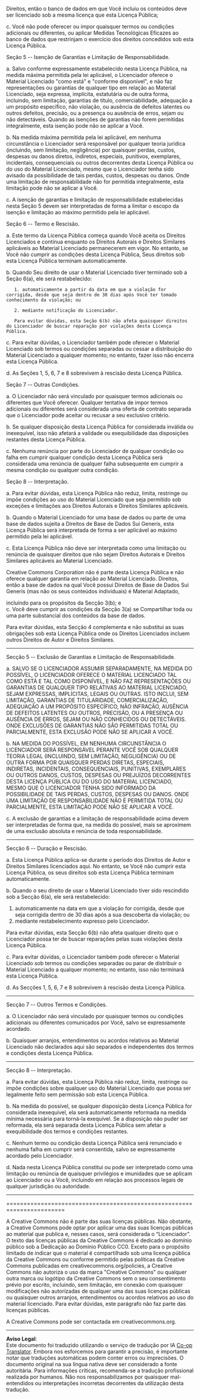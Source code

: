 <!--
CO_OP_TRANSLATOR_METADATA:
{
  "original_hash": "fba3b94d88bfb9b81369b869a1e9a20f",
  "translation_date": "2025-09-03T18:20:53+00:00",
  "source_file": "sketchnotes/LICENSE.md",
  "language_code": "pt"
}
-->
Direitos, então o banco de dados em que Você incluiu os conteúdos deve ser licenciado sob a mesma licença que esta Licença Pública;

  c. Você não pode oferecer ou impor quaisquer termos ou condições adicionais ou diferentes, ou aplicar Medidas Tecnológicas Eficazes ao banco de dados que restrinjam o exercício dos direitos concedidos sob esta Licença Pública.

Seção 5 -- Isenção de Garantias e Limitação de Responsabilidade.

  a. Salvo conforme expressamente estabelecido nesta Licença Pública, na medida máxima permitida pela lei aplicável, o Licenciador oferece o Material Licenciado "como está" e "conforme disponível", e não faz representações ou garantias de qualquer tipo em relação ao Material Licenciado, seja expressa, implícita, estatutária ou de outra forma, incluindo, sem limitação, garantias de título, comerciabilidade, adequação a um propósito específico, não violação, ou ausência de defeitos latentes ou outros defeitos, precisão, ou a presença ou ausência de erros, sejam ou não detectáveis. Quando as isenções de garantias não forem permitidas integralmente, esta isenção pode não se aplicar a Você.

  b. Na medida máxima permitida pela lei aplicável, em nenhuma circunstância o Licenciador será responsável por qualquer teoria jurídica (incluindo, sem limitação, negligência) por quaisquer perdas, custos, despesas ou danos diretos, indiretos, especiais, punitivos, exemplares, incidentais, consequenciais ou outros decorrentes desta Licença Pública ou do uso do Material Licenciado, mesmo que o Licenciador tenha sido avisado da possibilidade de tais perdas, custos, despesas ou danos. Onde uma limitação de responsabilidade não for permitida integralmente, esta limitação pode não se aplicar a Você.

  c. A isenção de garantias e limitação de responsabilidade estabelecidas nesta Seção 5 devem ser interpretadas de forma a limitar o escopo da isenção e limitação ao máximo permitido pela lei aplicável.

Seção 6 -- Termo e Rescisão.

  a. Este termo da Licença Pública começa quando Você aceita os Direitos Licenciados e continua enquanto os Direitos Autorais e Direitos Similares aplicáveis ao Material Licenciado permanecerem em vigor. No entanto, se Você não cumprir as condições desta Licença Pública, Seus direitos sob esta Licença Pública terminam automaticamente.

  b. Quando Seu direito de usar o Material Licenciado tiver terminado sob a Seção 6(a), ele será restabelecido:

       1. automaticamente a partir da data em que a violação for corrigida, desde que seja dentro de 30 dias após Você ter tomado conhecimento da violação; ou

       2. mediante notificação do Licenciador.

       Para evitar dúvidas, esta Seção 6(b) não afeta quaisquer direitos do Licenciador de buscar reparação por violações desta Licença Pública.

  c. Para evitar dúvidas, o Licenciador também pode oferecer o Material Licenciado sob termos ou condições separadas ou cessar a distribuição do Material Licenciado a qualquer momento; no entanto, fazer isso não encerra esta Licença Pública.

  d. As Seções 1, 5, 6, 7 e 8 sobrevivem à rescisão desta Licença Pública.

Seção 7 -- Outras Condições.

  a. O Licenciador não será vinculado por quaisquer termos adicionais ou diferentes que Você oferecer. Qualquer tentativa de impor termos adicionais ou diferentes será considerada uma oferta de contrato separada que o Licenciador pode aceitar ou recusar a seu exclusivo critério.

  b. Se qualquer disposição desta Licença Pública for considerada inválida ou inexequível, isso não afetará a validade ou exequibilidade das disposições restantes desta Licença Pública.

  c. Nenhuma renúncia por parte do Licenciador de qualquer condição ou falha em cumprir qualquer condição desta Licença Pública será considerada uma renúncia de qualquer falha subsequente em cumprir a mesma condição ou qualquer outra condição.

Seção 8 -- Interpretação.

  a. Para evitar dúvidas, esta Licença Pública não reduz, limita, restringe ou impõe condições ao uso do Material Licenciado que seja permitido sob exceções e limitações aos Direitos Autorais e Direitos Similares aplicáveis.

  b. Quando o Material Licenciado for uma base de dados ou parte de uma base de dados sujeita a Direitos de Base de Dados Sui Generis, esta Licença Pública será interpretada de forma a ser aplicável ao máximo permitido pela lei aplicável. 

  c. Esta Licença Pública não deve ser interpretada como uma limitação ou renúncia de quaisquer direitos que não sejam Direitos Autorais e Direitos Similares aplicáveis ao Material Licenciado.

Creative Commons Corporation não é parte desta Licença Pública e não oferece qualquer garantia em relação ao Material Licenciado.
Direitos, então a base de dados na qual Você possui Direitos de Base de Dados Sui Generis (mas não os seus conteúdos individuais) é Material Adaptado,

incluindo para os propósitos da Secção 3(b); e  
c. Você deve cumprir as condições da Secção 3(a) se Compartilhar toda ou uma parte substancial dos conteúdos da base de dados.

Para evitar dúvidas, esta Secção 4 complementa e não substitui as suas obrigações sob esta Licença Pública onde os Direitos Licenciados incluem outros Direitos de Autor e Direitos Similares.

---

Secção 5 -- Exclusão de Garantias e Limitação de Responsabilidade.

a. SALVO SE O LICENCIADOR ASSUMIR SEPARADAMENTE, NA MEDIDA DO POSSÍVEL, O LICENCIADOR OFERECE O MATERIAL LICENCIADO TAL COMO ESTÁ E TAL COMO DISPONÍVEL, E NÃO FAZ REPRESENTAÇÕES OU GARANTIAS DE QUALQUER TIPO RELATIVAS AO MATERIAL LICENCIADO, SEJAM EXPRESSAS, IMPLÍCITAS, LEGAIS OU OUTRAS. ISTO INCLUI, SEM LIMITAÇÃO, GARANTIAS DE TITULARIDADE, COMERCIALIZAÇÃO, ADEQUAÇÃO A UM PROPÓSITO ESPECÍFICO, NÃO INFRAÇÃO, AUSÊNCIA DE DEFEITOS LATENTES OU OUTROS, PRECISÃO, OU A PRESENÇA OU AUSÊNCIA DE ERROS, SEJAM OU NÃO CONHECIDOS OU DETECTÁVEIS. ONDE EXCLUSÕES DE GARANTIAS NÃO SÃO PERMITIDAS TOTAL OU PARCIALMENTE, ESTA EXCLUSÃO PODE NÃO SE APLICAR A VOCÊ.

b. NA MEDIDA DO POSSÍVEL, EM NENHUMA CIRCUNSTÂNCIA O LICENCIADOR SERÁ RESPONSÁVEL PERANTE VOCÊ SOB QUALQUER TEORIA LEGAL (INCLUINDO, SEM LIMITAÇÃO, NEGLIGÊNCIA) OU DE OUTRA FORMA POR QUAISQUER PERDAS DIRETAS, ESPECIAIS, INDIRETAS, INCIDENTAIS, CONSEQUENCIAIS, PUNITIVAS, EXEMPLARES OU OUTROS DANOS, CUSTOS, DESPESAS OU PREJUÍZOS DECORRENTES DESTA LICENÇA PÚBLICA OU DO USO DO MATERIAL LICENCIADO, MESMO QUE O LICENCIADOR TENHA SIDO INFORMADO DA POSSIBILIDADE DE TAIS PERDAS, CUSTOS, DESPESAS OU DANOS. ONDE UMA LIMITAÇÃO DE RESPONSABILIDADE NÃO É PERMITIDA TOTAL OU PARCIALMENTE, ESTA LIMITAÇÃO PODE NÃO SE APLICAR A VOCÊ.

c. A exclusão de garantias e a limitação de responsabilidade acima devem ser interpretadas de forma que, na medida do possível, mais se aproximem de uma exclusão absoluta e renúncia de toda responsabilidade.

---

Secção 6 -- Duração e Rescisão.

a. Esta Licença Pública aplica-se durante o período dos Direitos de Autor e Direitos Similares licenciados aqui. No entanto, se Você não cumprir esta Licença Pública, os seus direitos sob esta Licença Pública terminam automaticamente.

b. Quando o seu direito de usar o Material Licenciado tiver sido rescindido sob a Secção 6(a), ele será restabelecido:

1. automaticamente na data em que a violação for corrigida, desde que seja corrigida dentro de 30 dias após a sua descoberta da violação; ou  
2. mediante restabelecimento expresso pelo Licenciador.

Para evitar dúvidas, esta Secção 6(b) não afeta qualquer direito que o Licenciador possa ter de buscar reparações pelas suas violações desta Licença Pública.

c. Para evitar dúvidas, o Licenciador também pode oferecer o Material Licenciado sob termos ou condições separadas ou parar de distribuir o Material Licenciado a qualquer momento; no entanto, isso não terminará esta Licença Pública.

d. As Secções 1, 5, 6, 7 e 8 sobrevivem à rescisão desta Licença Pública.

---

Secção 7 -- Outros Termos e Condições.

a. O Licenciador não será vinculado por quaisquer termos ou condições adicionais ou diferentes comunicados por Você, salvo se expressamente acordado.

b. Quaisquer arranjos, entendimentos ou acordos relativos ao Material Licenciado não declarados aqui são separados e independentes dos termos e condições desta Licença Pública.

---

Secção 8 -- Interpretação.

a. Para evitar dúvidas, esta Licença Pública não reduz, limita, restringe ou impõe condições sobre qualquer uso do Material Licenciado que possa ser legalmente feito sem permissão sob esta Licença Pública.

b. Na medida do possível, se qualquer disposição desta Licença Pública for considerada inexequível, ela será automaticamente reformada na medida mínima necessária para torná-la exequível. Se a disposição não puder ser reformada, ela será separada desta Licença Pública sem afetar a exequibilidade dos termos e condições restantes.

c. Nenhum termo ou condição desta Licença Pública será renunciado e nenhuma falha em cumprir será consentida, salvo se expressamente acordado pelo Licenciador.

d. Nada nesta Licença Pública constitui ou pode ser interpretado como uma limitação ou renúncia de quaisquer privilégios e imunidades que se aplicam ao Licenciador ou a Você, incluindo em relação aos processos legais de qualquer jurisdição ou autoridade.

---

=======================================================================

A Creative Commons não é parte das suas licenças públicas. Não obstante, a Creative Commons pode optar por aplicar uma das suas licenças públicas ao material que publica e, nesses casos, será considerada o “Licenciador”. O texto das licenças públicas da Creative Commons é dedicado ao domínio público sob a Dedicação ao Domínio Público CC0. Exceto para o propósito limitado de indicar que o material é compartilhado sob uma licença pública da Creative Commons ou conforme permitido pelas políticas da Creative Commons publicadas em creativecommons.org/policies, a Creative Commons não autoriza o uso da marca "Creative Commons" ou qualquer outra marca ou logótipo da Creative Commons sem o seu consentimento prévio por escrito, incluindo, sem limitação, em conexão com quaisquer modificações não autorizadas de qualquer uma das suas licenças públicas ou quaisquer outros arranjos, entendimentos ou acordos relativos ao uso do material licenciado. Para evitar dúvidas, este parágrafo não faz parte das licenças públicas.

A Creative Commons pode ser contactada em creativecommons.org.

---

**Aviso Legal**:  
Este documento foi traduzido utilizando o serviço de tradução por IA [Co-op Translator](https://github.com/Azure/co-op-translator). Embora nos esforcemos para garantir a precisão, é importante notar que traduções automáticas podem conter erros ou imprecisões. O documento original na sua língua nativa deve ser considerado a fonte autoritária. Para informações críticas, recomenda-se a tradução profissional realizada por humanos. Não nos responsabilizamos por quaisquer mal-entendidos ou interpretações incorretas decorrentes da utilização desta tradução.